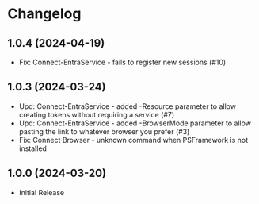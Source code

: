﻿# Changelog

## 1.0.4 (2024-04-19)

+ Fix: Connect-EntraService - fails to register new sessions (#10)

## 1.0.3 (2024-03-24)

+ Upd: Connect-EntraService - added -Resource parameter to allow creating tokens without requiring a service (#7)
+ Upd: Connect-EntraService - added -BrowserMode parameter to allow pasting the link to whatever browser you prefer (#3)
+ Fix: Connect Browser - unknown command when PSFramework is not installed

## 1.0.0 (2024-03-20)

+ Initial Release
